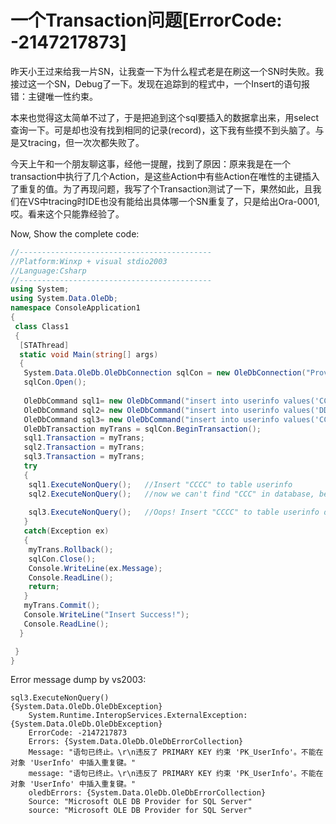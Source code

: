 一个Transaction问题[ErrorCode: -2147217873]
====

昨天小王过来给我一片SN，让我查一下为什么程式老是在刷这一个SN时失败。我接过这一个SN，Debug了一下。发现在追踪到的程式中，一个Insert的语句报错：主键唯一性约束。

本来也觉得这太简单不过了，于是把追到这个sql要插入的数据拿出来，用select查询一下。可是却也没有找到相同的记录(record)，这下我有些摸不到头脑了。与是又tracing，但一次次都失败了。

今天上午和一个朋友聊这事，经他一提醒，找到了原因：原来我是在一个transaction中执行了几个Action，是这些Action中有些Action在唯性的主键插入了重复的值。为了再现问题，我写了个Transaction测试了一下，果然如此，且我们在VS中tracing时IDE也没有能给出具体哪一个SN重复了，只是给出Ora-0001,哎。看来这个只能靠经验了。

Now, Show the complete code:

```csharp
//-------------------------------------------
//Platform:Winxp + visual stdio2003 
//Language:Csharp
//-------------------------------------------
using System;
using System.Data.OleDb;
namespace ConsoleApplication1
{
 class Class1
 {
  [STAThread]
  static void Main(string[] args)
  {
   System.Data.OleDb.OleDbConnection sqlCon = new OleDbConnection("Provider=SQLOLEDB.1;Password=test;Persist Security Info=True;User ID=test;Initial Catalog=TestA;Data Source=TestA");
   sqlCon.Open();
   
   OleDbCommand sql1= new OleDbCommand("insert into userinfo values('CCCC','CCCC','CCCC')",sqlCon);
   OleDbCommand sql2= new OleDbCommand("insert into userinfo values('DDDD','DDDD','DDDD')",sqlCon);
   OleDbCommand sql3= new OleDbCommand("insert into userinfo values('CCCC','CCCC','CCCC')",sqlCon);
   OleDbTransaction myTrans = sqlCon.BeginTransaction();
   sql1.Transaction = myTrans;
   sql2.Transaction = myTrans;
   sql3.Transaction = myTrans;
   try
   {
    sql1.ExecuteNonQuery();   //Insert "CCCC" to table userinfo
    sql2.ExecuteNonQuery();   //now we can't find "CCC" in database, because this transaction isn't committed.
                           
    sql3.ExecuteNonQuery();   //Oops! Insert "CCCC" to table userinfo dulicated.
   }
   catch(Exception ex)
   {
    myTrans.Rollback();
    sqlCon.Close();
    Console.WriteLine(ex.Message);
    Console.ReadLine();
    return;
   }
   myTrans.Commit();
   Console.WriteLine("Insert Success!");
   Console.ReadLine();
  }

 }
}
```

Error message dump by vs2003:

```text
sql3.ExecuteNonQuery()
{System.Data.OleDb.OleDbException}
    System.Runtime.InteropServices.ExternalException: {System.Data.OleDb.OleDbException}
    ErrorCode: -2147217873
    Errors: {System.Data.OleDb.OleDbErrorCollection}
    Message: "语句已终止。\r\n违反了 PRIMARY KEY 约束 'PK_UserInfo'。不能在对象 'UserInfo' 中插入重复键。"
    message: "语句已终止。\r\n违反了 PRIMARY KEY 约束 'PK_UserInfo'。不能在对象 'UserInfo' 中插入重复键。"
    oledbErrors: {System.Data.OleDb.OleDbErrorCollection}
    Source: "Microsoft OLE DB Provider for SQL Server"
    source: "Microsoft OLE DB Provider for SQL Server"
```

